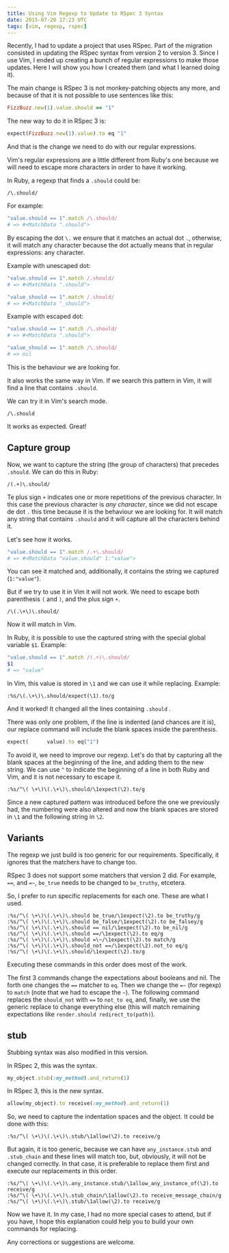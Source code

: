 ```yaml
---
title: Using Vim Regexp to Update to RSpec 3 Syntax
date: 2015-07-20 17:23 UTC
tags: [vim, regexp, rspec]
---
```


Recently, I had to update a project that uses RSpec. Part of the migration consisted in updating the RSpec syntax from version 2 to version 3. Since I use Vim, I ended up creating a bunch of regular expressions to make those updates. Here I will show you how I created them (and what I learned doing it).

The main change is RSpec 3 is not monkey-patching objects any more, and because of that it is not possible to use sentences like this:

```ruby
FizzBuzz.new(1).value.should == "1"
```

The new way to do it in RSpec 3 is:

```ruby
expect(FizzBuzz.new(1).value).to eq "1"
```

And that is the change we need to do with our regular expressions.

Vim's regular expressions are a little different from Ruby's one because we will need to escape more characters in order to have it working.

In Ruby, a regexp that finds a `.should` could be:

```
/\.should/
```

For example:

```ruby
"value.should == 1".match /\.should/
# => #<MatchData ".should">
```

By escaping the dot `\.` we ensure that it matches an actual dot `.`, otherwise, it will match any character because the dot actually means that in regular expressions: any character.

Example with unescaped dot:

```ruby
"value.should == 1".match /.should/
# => #<MatchData ".should">

"value_should == 1".match /.should/
# => #<MatchData "_should">
```

Example with escaped dot:

```ruby
"value.should == 1".match /\.should/
# => #<MatchData ".should">

"value_should == 1".match /\.should/
# => nil
```

This is the behaviour we are looking for.

It also works the same way in Vim. If we search this pattern in Vim, it will find a line that contains `.should`.

We can try it in Vim's search mode.

```
/\.should
```

It works as expected. Great!

## Capture group

Now, we want to capture the string (the group of characters) that precedes `.should`. We can do this in Ruby:

```
/(.+)\.should/
```

Te plus sign `+` indicates one or more repetitions of the previous character. In this case the previous character is *any character*, since we did not escape de dot `.` this time because it is the behaviour we are looking for. It will match any string that contains `.should` and it will capture all the characters behind it.

Let's see how it works.

```ruby
"value.should == 1".match /.+\.should/
# => #<MatchData "value.should" 1:"value">
```

You can see it matched and, additionally, it contains the string we captured (`1:"value"`).

But if we try to use it in Vim it will not work. We need to escape both parenthesis `(` and `)`, and the plus sign `+`.

```
/\(.\+\)\.should/
```

Now it will match in Vim.

In Ruby, it is possible to use the captured string with the special global variable `$1`. Example:

```ruby
"value.should == 1".match /(.+)\.should/
$1
# => "value"
```

In Vim, this value is stored in `\1` and we can use it while replacing. Example:

```
:%s/\(.\+\)\.should/expect(\1).to/g
```

And it worked! It changed all the lines containing `.should` .

There was only one problem, if the line is indented (and chances are it is), our replace command will include the blank spaces inside the parenthesis.

```ruby
expect(      value).to eq("1")
```

To avoid it, we need to improve our regexp. Let's do that by capturing all the blank spaces at the beginning of the line, and adding them to the new string. We can use `^` to indicate the beginning of a line in both Ruby and Vim, and it is not necessary to escape it.

```
:%s/^\( \+\)\(.\+\)\.should/\1expect(\2).to/g
```

Since a new captured pattern was introduced before the one we previously had, the numbering were also altered and now the blank spaces are stored in `\1` and the following string in `\2`.

## Variants

The regexp we just build is too generic for our requirements. Specifically, it ignores that the matchers have to change too.

RSpec 3 does not support some matchers that version 2 did. For example, `==`, and `=~`, `be_true` needs to be changed to `be_truthy`, etcetera.

So, I prefer to run specific replacements for each one. These are what I used.

```
:%s/^\( \+\)\(.\+\)\.should be_true/\1expect(\2).to be_truthy/g
:%s/^\( \+\)\(.\+\)\.should be_false/\1expect(\2).to be_falsey/g
:%s/^\( \+\)\(.\+\)\.should == nil/\1expect(\2).to be_nil/g
:%s/^\( \+\)\(.\+\)\.should ==/\1expect(\2).to eq/g
:%s/^\( \+\)\(.\+\)\.should =\~/\1expect(\2).to match/g
:%s/^\( \+\)\(.\+\)\.should_not ==/\1expect(\2).not_to eq/g
:%s/^\( \+\)\(.\+\)\.should/\1expect(\2).to/g
```

Executing these commands in this order does most of the work.

The first 3 commands change the expectations about booleans and nil. The forth one changes the `==` matcher to `eq`. Then we change the `=~` (for regexp) to `match` (note that we had to escape the `~`). The following command replaces the `should_not` with `==` to `not_to eq`, and, finally, we use the generic replace to change everything else (this will match remaining expectations like `render.should redirect_to(path)`).

## stub

Stubbing syntax was also modified in this version.

In RSpec 2, this was the syntax.

```ruby
my_object.stub(:my_method).and_return(1)
```

In RSpec 3, this is the new syntax.

```ruby
allow(my_object).to receive(:my_method).and_return(1)
```

So, we need to capture the indentation spaces and the object. It could be done with this:

```
:%s/^\( \+\)\(.\+\)\.stub/\1allow(\2).to receive/g
```

But again, it is too generic, because we can have `any_instance.stub` and `.stub_chain` and these lines will match too, but, obviously, it will not be changed correctly. In that case, it is preferable to replace them first and execute our replacements in this order.

```
:%s/^\( \+\)\(.\+\)\.any_instance.stub/\1allow_any_instance_of(\2).to receive/g
:%s/^\( \+\)\(.\+\)\.stub_chain/\1allow(\2).to receive_message_chain/g
:%s/^\( \+\)\(.\+\)\.stub/\1allow(\2).to receive/g
```

Now we have it. In my case, I had no more special cases to attend, but if you have, I hope this explanation could help you to build your own commands for replacing.

Any corrections or suggestions are welcome.
